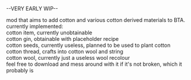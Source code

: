--VERY EARLY WIP--

mod that aims to add cotton and various cotton derived materials to BTA. <br />
currently implemented: <br />
cotton item, currently unobtainable <br />
cotton gin, obtainable with placeholder recipe <br />
cotton seeds, currently useless, planned to be used to plant cotton <br />
cotton thread, crafts into cotton wool and string <br />
cotton wool, currently just a useless wool recolour <br />
feel free to download and mess around with it if it's not broken, which it probably is <br />
